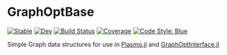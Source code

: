 # GraphOptBase

[![Stable](https://img.shields.io/badge/docs-stable-blue.svg)](https://jalving.github.io/GraphOptBase.jl/stable/)
[![Dev](https://img.shields.io/badge/docs-dev-blue.svg)](https://jalving.github.io/GraphOptBase.jl/dev/)
[![Build Status](https://github.com/jalving/GraphOptBase.jl/actions/workflows/CI.yml/badge.svg?branch=main)](https://github.com/jalving/GraphOptBase.jl/actions/workflows/CI.yml?query=branch%3Amain)
[![Coverage](https://codecov.io/gh/jalving/GraphOptBase.jl/branch/main/graph/badge.svg)](https://codecov.io/gh/jalving/GraphOptBase.jl)
[![Code Style: Blue](https://img.shields.io/badge/code%20style-blue-4495d1.svg)](https://github.com/invenia/BlueStyle)

Simple Graph data structures for use in [Plasmo.jl](https://github.com/plasmo-dev/Plasmo.jl) and [GraphOptInterface.jl](https://github.com/plasmo-dev/GraphOptInterface.jl)